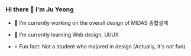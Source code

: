 ### Hi there 👋 I'm Ju Yeong

- 🔭 I’m currently working on the overall design of MIDAS 종합설계
- 🌱 I’m currently learning Web design, UI/UX

- ⚡ Fun fact: Not a student who majored in design (Actually, it's not fun)

